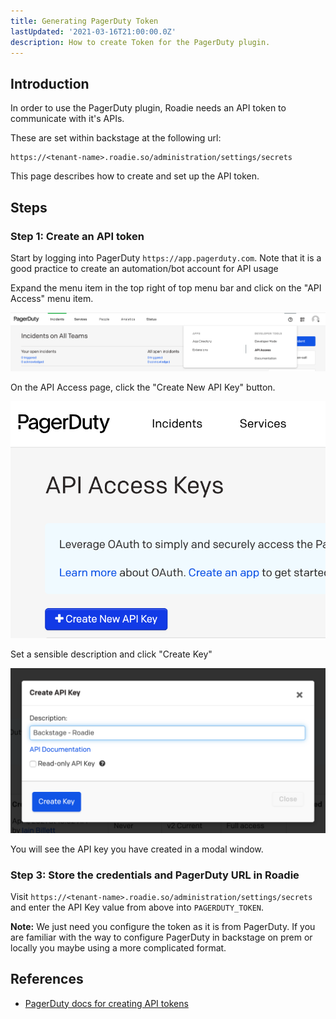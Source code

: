 ```yaml
---
title: Generating PagerDuty Token
lastUpdated: '2021-03-16T21:00:00.0Z'
description: How to create Token for the PagerDuty plugin.
---
```


## Introduction

In order to use the PagerDuty plugin, Roadie needs an API token to communicate with it's APIs.


These are set within backstage at the following url:

```text
https://<tenant-name>.roadie.so/administration/settings/secrets
```

This page describes how to create and set up the API token.

## Steps

### Step 1: Create an API token

Start by logging into PagerDuty `https://app.pagerduty.com`. Note that it is a good practice to create an automation/bot account for API usage

Expand the menu item in the top right of top menu bar and click on the "API Access" menu item.

   ![API Access menu Item on PagerDuty menu](./create-api-token.png)

On the API Access page, click the "Create New API Key" button.

   ![Create new api key button](./create-new-api-key.png)

Set a sensible description and click "Create Key"

   ![Create key modal](./create-key.png)

You will see the API key you have created in a modal window.

### Step 3: Store the credentials and PagerDuty URL in Roadie

Visit `https://<tenant-name>.roadie.so/administration/settings/secrets` and enter the API Key value from above into `PAGERDUTY_TOKEN`.


**Note:** We just need you configure the token as it is from PagerDuty. If you are familiar with the way to configure PagerDuty in backstage on prem or locally you maybe using a more complicated format.

## References

- [PagerDuty docs for creating API tokens](https://support.pagerduty.com/docs/generating-api-keys)
